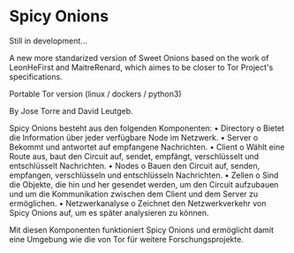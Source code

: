 # Spicy Onions
Still in development...

A new more standarized version of Sweet Onions based on the work of LeonHeFirst and MaitreRenard, which aimes to be closer to Tor Project's specifications.

Portable Tor version (linux / dockers / python3)

By Jose Torre and David Leutgeb.


Spicy Onions besteht aus den folgenden Komponenten:
•	Directory
  o	Bietet die Information über jeder verfügbare Node im Netzwerk.
•	Server
  o	Bekommt und antwortet auf empfangene Nachrichten.
•	Client
  o	Wählt eine Route aus, baut den Circuit auf, sendet, empfängt, verschlüsselt und entschlüsselt Nachrichten.
•	Nodes
  o	Bauen den Circuit auf, senden, empfangen, verschlüsseln und entschlüsseln Nachrichten.
•	Zellen
  o	Sind die Objekte, die hin und her gesendet werden, um den Circuit aufzubauen und um die Kommunikation zwischen dem Client und dem Server zu ermöglichen.
•	Netzwerkanalyse
  o	Zeichnet den Netzwerkverkehr von Spicy Onions auf, um es später analysieren zu können.
  
Mit diesen Komponenten funktioniert Spicy Onions und ermöglicht damit eine Umgebung wie die von Tor für weitere Forschungsprojekte.

